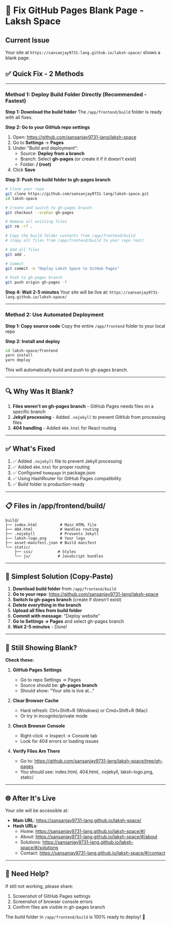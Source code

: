 # 🚀 Fix GitHub Pages Blank Page - Laksh Space

## Current Issue
Your site at `https://sansanjay9731-lang.github.io/laksh-space/` shows a blank page.

## ✅ Quick Fix - 2 Methods

---

### Method 1: Deploy Build Folder Directly (Recommended - Fastest)

**Step 1: Download the build folder**
The `/app/frontend/build` folder is ready with all fixes.

**Step 2: Go to your GitHub repo settings**
1. Open: https://github.com/sansanjay9731-lang/laksh-space
2. Go to **Settings** → **Pages**
3. Under "Build and deployment":
   - Source: **Deploy from a branch**
   - Branch: Select **gh-pages** (or create it if it doesn't exist)
   - Folder: **/ (root)**
4. Click **Save**

**Step 3: Push the build folder to gh-pages branch**

```bash
# Clone your repo
git clone https://github.com/sansanjay9731-lang/laksh-space.git
cd laksh-space

# Create and switch to gh-pages branch
git checkout --orphan gh-pages

# Remove all existing files
git rm -rf .

# Copy the build folder contents from /app/frontend/build
# (Copy all files from /app/frontend/build to your repo root)

# Add all files
git add .

# Commit
git commit -m "Deploy Laksh Space to GitHub Pages"

# Push to gh-pages branch
git push origin gh-pages -f
```

**Step 4: Wait 2-5 minutes**
Your site will be live at: `https://sansanjay9731-lang.github.io/laksh-space/`

---

### Method 2: Use Automated Deployment

**Step 1: Copy source code**
Copy the entire `/app/frontend` folder to your local repo

**Step 2: Install and deploy**
```bash
cd laksh-space/frontend
yarn install
yarn deploy
```

This will automatically build and push to gh-pages branch.

---

## 🔍 Why Was It Blank?

1. **Files weren't on gh-pages branch** - GitHub Pages needs files on a specific branch
2. **Jekyll processing** - Added `.nojekyll` to prevent GitHub from processing files
3. **404 handling** - Added `404.html` for React routing

---

## ✅ What's Fixed

1. ✅ Added `.nojekyll` file to prevent Jekyll processing
2. ✅ Added `404.html` for proper routing
3. ✅ Configured `homepage` in package.json
4. ✅ Using HashRouter for GitHub Pages compatibility
5. ✅ Build folder is production-ready

---

## 📋 Files in /app/frontend/build/

```
build/
├── index.html          # Main HTML file
├── 404.html            # Handles routing
├── .nojekyll           # Prevents Jekyll
├── laksh-logo.png      # Your logo
├── asset-manifest.json # Build manifest
└── static/
    ├── css/           # Styles
    └── js/            # JavaScript bundles
```

---

## 🎯 Simplest Solution (Copy-Paste)

1. **Download build folder** from `/app/frontend/build`
2. **Go to your repo**: https://github.com/sansanjay9731-lang/laksh-space
3. **Switch to gh-pages branch** (create if doesn't exist)
4. **Delete everything in the branch**
5. **Upload all files from build folder**
6. **Commit with message**: "Deploy website"
7. **Go to Settings → Pages** and select gh-pages branch
8. **Wait 2-5 minutes** - Done!

---

## 🐛 Still Showing Blank?

**Check these:**

1. **GitHub Pages Settings**
   - Go to repo Settings → Pages
   - Source should be: **gh-pages branch**
   - Should show: "Your site is live at..."

2. **Clear Browser Cache**
   - Hard refresh: Ctrl+Shift+R (Windows) or Cmd+Shift+R (Mac)
   - Or try in incognito/private mode

3. **Check Browser Console**
   - Right-click → Inspect → Console tab
   - Look for 404 errors or loading issues

4. **Verify Files Are There**
   - Go to: https://github.com/sansanjay9731-lang/laksh-space/tree/gh-pages
   - You should see: index.html, 404.html, .nojekyll, laksh-logo.png, static/

---

## 🌐 After It's Live

Your site will be accessible at:
- **Main URL**: https://sansanjay9731-lang.github.io/laksh-space/
- **Hash URLs**: 
  - Home: https://sansanjay9731-lang.github.io/laksh-space/#/
  - About: https://sansanjay9731-lang.github.io/laksh-space/#/about
  - Solutions: https://sansanjay9731-lang.github.io/laksh-space/#/solutions
  - Contact: https://sansanjay9731-lang.github.io/laksh-space/#/contact

---

## 📱 Need Help?

If still not working, please share:
1. Screenshot of GitHub Pages settings
2. Screenshot of browser console errors
3. Confirm files are visible in gh-pages branch

The build folder in `/app/frontend/build` is 100% ready to deploy! 🚀
